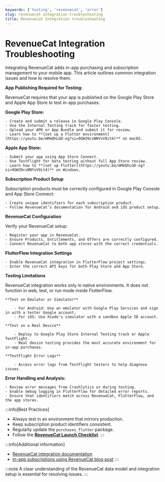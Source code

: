 ```yaml
---
keywords: ['testing', 'revenuecat', 'error']
slug: revenuecat-integration-troubleshooting
title: RevenueCat Integration troubleshooting
---
```

# RevenueCat Integration Troubleshooting

Integrating RevenueCat adds in-app purchasing and subscription management to your mobile app. This article outlines common integration issues and how to resolve them.

**App Publishing Required for Testing:**

RevenueCat requires that your app is published on the Google Play Store and Apple App Store to test in-app purchases.

**Google Play Store:**

    - Create and submit a release in Google Play Console.
    - Use the Internal Testing track for faster testing.
    - Upload your APK or App Bundle and submit it for review.
    - Learn how to **[set up a Flutter environment](https://youtu.be/mMeQhLGD-og?si=9GW39cvNNYvV9it4)** on macOS.

**Apple App Store:**

    - Submit your app using App Store Connect.
    - Use TestFlight for beta testing without full App Store review.
    - Learn how to **[set up Flutter](https://youtu.be/mMeQhLGD-og?si=9GW39cvNNYvV9it4)** on Windows.

**Subscription Product Setup**

Subscription products must be correctly configured in Google Play Console and App Store Connect:

    - Create unique identifiers for each subscription product.
    - Follow RevenueCat’s documentation for Android and iOS product setup.

**RevenueCat Configuration**

Verify your RevenueCat setup:

    - Register your app in RevenueCat.
    - Ensure Products, Entitlements, and Offers are correctly configured.
    - Connect RevenueCat to both app stores with the correct credentials.

**FlutterFlow Integration Settings**

    - Enable RevenueCat integration in FlutterFlow project settings.
    - Enter the correct API keys for both Play Store and App Store.

**Testing Limitations**

RevenueCat integration works only in native environments. It does not function in web, test, or run mode inside FlutterFlow.

    **Test on Emulator or Simulator**

        - For Android: Use an emulator with Google Play Services and sign in with a tester Google account.
        - For iOS: Use Xcode's simulator with a sandbox Apple ID account.

    **Test on a Real Device**

        - Deploy to Google Play Store Internal Testing track or Apple TestFlight.
        - Real device testing provides the most accurate environment for in-app purchases.

    **TestFlight Error Logs**

        - Access error logs from TestFlight testers to help diagnose issues.

**Error Handling and Analysis:**

    - Review error messages from Crashlytics or during testing.
    - Enable debug logging in FlutterFlow for detailed error reports.
    - Ensure that identifiers match across RevenueCat, FlutterFlow, and the app stores.

:::info[Best Practices]
- Always test in an environment that mirrors production.
- Keep subscription product identifiers consistent.
- Regularly update the `purchases_flutter` package.
- Follow the **[RevenueCat Launch Checklist](https://docs.revenuecat.com/docs/launch-checklist)**.
:::

:::info[Additional information]
- [RevenueCat integration documentation](https://docs.flutterflow.io/integrations/payments/revenuecat/)
- [In-app subscriptions using RevenueCat blog post](https://blog.flutterflow.io/in-app-subscriptions-using-revenue-cat/)
:::

:::note
A clear understanding of the RevenueCat data model and integration setup is essential for resolving issues.
:::
